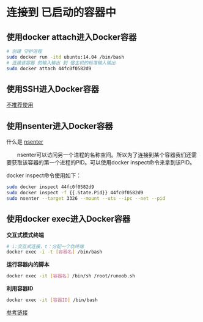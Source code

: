 # 连接到 已启动的容器中

## 使用docker attach进入Docker容器

```sh
# 创建 守护进程
sudo docker run -itd ubuntu:14.04 /bin/bash  
# 连接该容器 的输入输出 到 宿主机的标准输入输出
sudo docker attach 44fc0f0582d9  
```

## 使用SSH进入Docker容器

[不推荐使用](https://www.oschina.net/translate/why-you-dont-need-to-run-sshd-in-docker?cmp)



## 使用nsenter进入Docker容器

什么是 [nsenter](https://github.com/jpetazzo/nsenter)

　　nsenter可以访问另一个进程的名称空间。所以为了连接到某个容器我们还需要获取该容器的第一个进程的PID。可以使用docker inspect命令来拿到该PID。

docker inspect命令使用如下：

```sh
sudo docker inspect 44fc0f0582d9  
sudo docker inspect -f {{.State.Pid}} 44fc0f0582d9  
sudo nsenter --target 3326 --mount --uts --ipc --net --pid 
```





## **使用docker exec进入Docker容器**

**交互式模式终端**

```sh
# i:交互式连接，t：分配一个伪终端
docker exec -i -t [容器名] /bin/bash
```

**运行容器内的脚本**

```sh
docker exec -it [容器名] /bin/sh /root/runoob.sh
```

**利用容器ID**

```sh
docker exec -it [容器ID] /bin/bash
```



[参考链接](https://www.cnblogs.com/xhyan/p/6593075.html)



